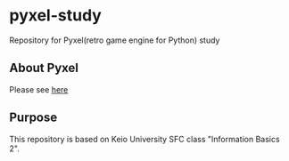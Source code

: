 # pyxel-study

Repository for Pyxel(retro game engine for Python) study

## About Pyxel

Please see [here](https://github.com/kitao/pyxel)

## Purpose

This repository is based on Keio University SFC class "Information Basics 2".
